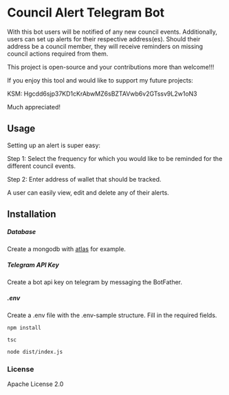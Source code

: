 # Council Alert Telegram Bot

With this bot users will be notified of any new council events. Additionally, users can set up alerts for their respective address(es). Should their address be a council member, they will receive reminders on missing council actions required from them.

This project is open-source and your contributions more than welcome!!!

If you enjoy this tool and would like to support my future projects:

KSM: Hgcdd6sjp37KD1cKrAbwMZ6sBZTAVwb6v2GTssv9L2w1oN3

Much appreciated!

## Usage

Setting up an alert is super easy:

Step 1: Select the frequency for which you would like to be reminded for the different council events.

Step 2: Enter address of wallet that should be tracked.

A user can easily view, edit and delete any of their alerts.

## Installation

##### Database
Create a mongodb with [atlas](https://www.mongodb.com/atlas/database) for example.

##### Telegram API Key
Create a bot api key on telegram by messaging the BotFather.

##### .env
Create a .env file with the .env-sample structure. Fill in the required fields.

```npm install```

```tsc```

```node dist/index.js```

### License
Apache License 2.0
